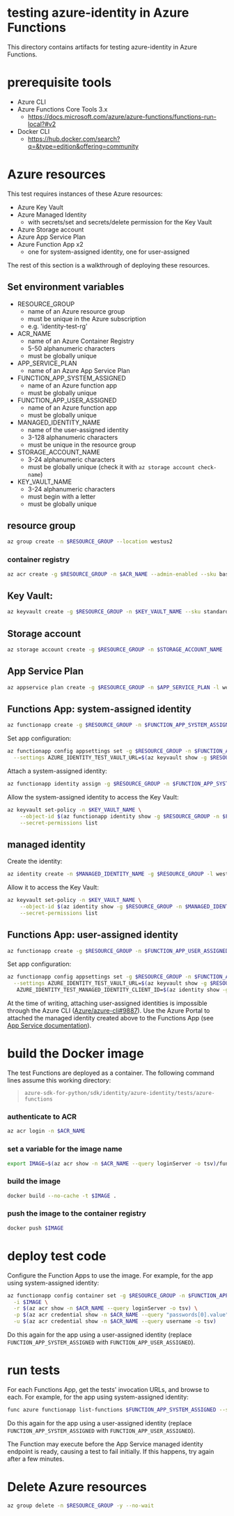 # testing azure-identity in Azure Functions
This directory contains artifacts for testing azure-identity in Azure Functions.

# prerequisite tools
- Azure CLI
- Azure Functions Core Tools 3.x
  - https://docs.microsoft.com/azure/azure-functions/functions-run-local?#v2
- Docker CLI
  - https://hub.docker.com/search?q=&type=edition&offering=community

# Azure resources
This test requires instances of these Azure resources:
- Azure Key Vault
- Azure Managed Identity
  - with secrets/set and secrets/delete permission for the Key Vault
- Azure Storage account
- Azure App Service Plan
- Azure Function App x2
  - one for system-assigned identity, one for user-assigned

The rest of this section is a walkthrough of deploying these resources.

## Set environment variables
- RESOURCE_GROUP
  - name of an Azure resource group
  - must be unique in the Azure subscription
  - e.g. 'identity-test-rg'
- ACR_NAME
  - name of an Azure Container Registry
  - 5-50 alphanumeric characters
  - must be globally unique
- APP_SERVICE_PLAN
  - name of an Azure App Service Plan
- FUNCTION_APP_SYSTEM_ASSIGNED
  - name of an Azure function app
  - must be globally unique
- FUNCTION_APP_USER_ASSIGNED
  - name of an Azure function app
  - must be globally unique
- MANAGED_IDENTITY_NAME
  - name of the user-assigned identity
  - 3-128 alphanumeric characters
  - must be unique in the resource group
- STORAGE_ACCOUNT_NAME
  - 3-24 alphanumeric characters
  - must be globally unique (check it with `az storage account check-name`)
- KEY_VAULT_NAME
  - 3-24 alphanumeric characters
  - must begin with a letter
  - must be globally unique

## resource group
```sh
az group create -n $RESOURCE_GROUP --location westus2
```

### container registry
```sh
az acr create -g $RESOURCE_GROUP -n $ACR_NAME --admin-enabled --sku basic
```

## Key Vault:
```sh
az keyvault create -g $RESOURCE_GROUP -n $KEY_VAULT_NAME --sku standard
```

## Storage account
```sh
az storage account create -g $RESOURCE_GROUP -n $STORAGE_ACCOUNT_NAME
```

## App Service Plan
```sh
az appservice plan create -g $RESOURCE_GROUP -n $APP_SERVICE_PLAN -l westus2 --sku B1 --is-linux
```

## Functions App: system-assigned identity
```sh
az functionapp create -g $RESOURCE_GROUP -n $FUNCTION_APP_SYSTEM_ASSIGNED -s $STORAGE_ACCOUNT_NAME -p $APP_SERVICE_PLAN --runtime python
```

Set app configuration:
```sh
az functionapp config appsettings set -g $RESOURCE_GROUP -n $FUNCTION_APP_SYSTEM_ASSIGNED \
  --settings AZURE_IDENTITY_TEST_VAULT_URL=$(az keyvault show -g $RESOURCE_GROUP -n $KEY_VAULT_NAME --query properties.vaultUri -o tsv)
```

Attach a system-assigned identity:
```sh
az functionapp identity assign -g $RESOURCE_GROUP -n $FUNCTION_APP_SYSTEM_ASSIGNED
```

Allow the system-assigned identity to access the Key Vault:
```sh
az keyvault set-policy -n $KEY_VAULT_NAME \
    --object-id $(az functionapp identity show -g $RESOURCE_GROUP -n $FUNCTION_APP_SYSTEM_ASSIGNED --query principalId -o tsv) \
    --secret-permissions list
```


## managed identity
Create the identity:
```sh
az identity create -n $MANAGED_IDENTITY_NAME -g $RESOURCE_GROUP -l westus2
```

Allow it to access the Key Vault:
```sh
az keyvault set-policy -n $KEY_VAULT_NAME \
    --object-id $(az identity show -g $RESOURCE_GROUP -n $MANAGED_IDENTITY_NAME --query principalId -o tsv) \
    --secret-permissions list
```


## Functions App: user-assigned identity
```sh
az functionapp create -g $RESOURCE_GROUP -n $FUNCTION_APP_USER_ASSIGNED -s $STORAGE_ACCOUNT_NAME -p $APP_SERVICE_PLAN --runtime python
```

Set app configuration:
```sh
az functionapp config appsettings set -g $RESOURCE_GROUP -n $FUNCTION_APP_USER_ASSIGNED \
  --settings AZURE_IDENTITY_TEST_VAULT_URL=$(az keyvault show -g $RESOURCE_GROUP -n $KEY_VAULT_NAME --query properties.vaultUri -o tsv) \
   AZURE_IDENTITY_TEST_MANAGED_IDENTITY_CLIENT_ID=$(az identity show -g $RESOURCE_GROUP -n $MANAGED_IDENTITY_NAME -o tsv --query clientId)
```

At the time of writing, attaching user-assigned identities is impossible through the Azure CLI
([Azure/azure-cli#9887](https://github.com/Azure/azure-cli/issues/9887)).
Use the Azure Portal to attached the managed identity created above to the Functions App (see
[App Service documentation](https://docs.microsoft.com/azure/app-service/overview-managed-identity?tabs=dotnet#adding-a-user-assigned-identity)).


# build the Docker image
The test Functions are deployed as a container. The following command lines assume this working directory:
> `azure-sdk-for-python/sdk/identity/azure-identity/tests/azure-functions`


### authenticate to ACR
```sh
az acr login -n $ACR_NAME
```

### set a variable for the image name
```sh
export IMAGE=$(az acr show -n $ACR_NAME --query loginServer -o tsv)/functions-managed-id-test
```

### build the image
```sh
docker build --no-cache -t $IMAGE .
```

### push the image to the container registry
```sh
docker push $IMAGE
```

# deploy test code
Configure the Function Apps to use the image. For example, for the app using system-assigned identity:
```sh
az functionapp config container set -g $RESOURCE_GROUP -n $FUNCTION_APP_SYSTEM_ASSIGNED \
  -i $IMAGE \
  -r $(az acr show -n $ACR_NAME --query loginServer -o tsv) \
  -p $(az acr credential show -n $ACR_NAME --query "passwords[0].value" -o tsv) \
  -u $(az acr credential show -n $ACR_NAME --query username -o tsv)
```
Do this again for the app using a user-assigned identity (replace `FUNCTION_APP_SYSTEM_ASSIGNED` with `FUNCTION_APP_USER_ASSIGNED`).


# run tests
For each Functions App, get the tests' invocation URLs, and browse to each. For example, for the app using system-assigned identity:
```sh
func azure functionapp list-functions $FUNCTION_APP_SYSTEM_ASSIGNED --show-keys
```
Do this again for the app using a user-assigned identity (replace `FUNCTION_APP_SYSTEM_ASSIGNED` with `FUNCTION_APP_USER_ASSIGNED`).

The Function may execute before the App Service managed identity endpoint is ready, causing a test to fail initially. If this happens,
try again after a few minutes.

# Delete Azure resources
```sh
az group delete -n $RESOURCE_GROUP -y --no-wait
```
